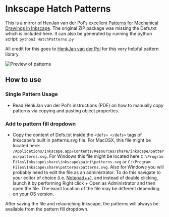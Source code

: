 # Inkscape Hatch Patterns

This is a mirror of HenJan van der Pol's excellent [Patterns for Mechanical Drawings in Inkscape](https://inkscape.org/~henkjan_nl/%E2%98%85patterns-for-mechanical-drawings-in-inkscape). The original ZIP package was missing the Defs.txt which is included here. It can also be generated by running the python script: ```python3 HatchPatterns.py```

All credit for this goes to [HenkJan van der Pol](https://inkscape.org/~henkjan_nl/) for this very helpful pattern library.


![Preview of patterns](https://raw.githubusercontent.com/zirafa/inkscape-hatch-patterns/master/preview.png)


## How to use

### Single Pattern Usage
- Read HenkJan van der Pol's instructions (PDF) on how to manually copy patterns via copying and pasting object properties.

### Add to pattern fill dropdown
- Copy the content of Defs.txt inside the ```<defs> </defs>``` tags of Inkscape's built in patterns.svg file. For MacOSX, this file might be located here: ```/Applications/Inkscape.app/Contents/Resources/share/inkscape/patterns/patterns.svg```. For Windows this file might be located here:```C:\Program Files\Inkscape\share\inkscape\paint\patterns.svg``` or ```C:\Program Files\Inkscape\share\patterns\patterns.svg```. Also for Windows you will probably need to edit the file as an administrator. To do this navigate to your editor of choice (i.e. [Notepad++](https://notepad-plus-plus.org/)), and instead of double clicking, launch it by performing Right click + Open as Administrator and then open the file. The exact location of the file may be different depending on your OS version.


After saving the file and relaunching Inkscape, the patterns will always be available from the pattern fill dropdown.
